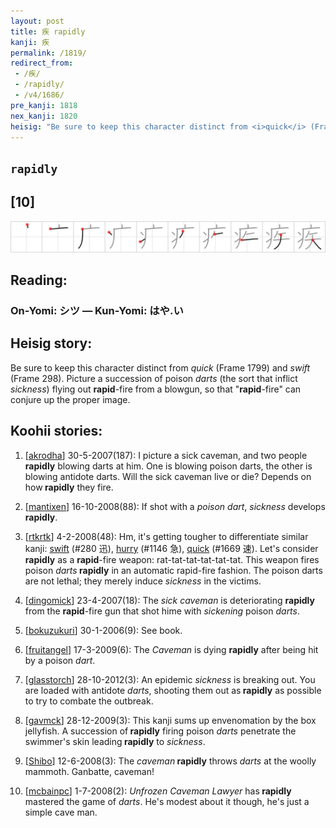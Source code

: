 ```yaml
---
layout: post
title: 疾 rapidly
kanji: 疾
permalink: /1819/
redirect_from:
 - /疾/
 - /rapidly/
 - /v4/1686/
pre_kanji: 1818
nex_kanji: 1820
heisig: "Be sure to keep this character distinct from <i>quick</i> (Frame 1799) and <i>swift</i> (Frame 298). Picture a succession of poison <i>darts</i> (the sort that inflict <i>sickness</i>) flying out <b>rapid</b>-fire from a blowgun, so that &quot;<b>rapid</b>-fire&quot; can conjure up the proper image."
---
```


## `rapidly`

## [10]

<div class="stroke"><img src="../images/E796BE.png" /></div>

## Reading:

### On-Yomi: シツ &mdash; Kun-Yomi: はや.い

## Heisig story:

Be sure to keep this character distinct from <i>quick</i> (Frame 1799) and <i>swift</i> (Frame 298). Picture a succession of poison <i>darts</i> (the sort that inflict <i>sickness</i>) flying out <b>rapid</b>-fire from a blowgun, so that &quot;<b>rapid</b>-fire&quot; can conjure up the proper image.

## Koohii stories:

1) [<a href="http://kanji.koohii.com/profile/akrodha">akrodha</a>] 30-5-2007(187): I picture a sick caveman, and two people<strong> rapidly</strong> blowing darts at him. One is blowing poison darts, the other is blowing antidote darts. Will the sick caveman live or die? Depends on how<strong> rapidly</strong> they fire.

2) [<a href="http://kanji.koohii.com/profile/mantixen">mantixen</a>] 16-10-2008(88): If shot with a <em>poison dart</em>, <em>sickness</em> develops<strong> rapidly</strong>.

3) [<a href="http://kanji.koohii.com/profile/rtkrtk">rtkrtk</a>] 4-2-2008(48): Hm, it&#039;s getting tougher to differentiate similar kanji: <a href="../v4/280">swift</a> (#280 迅), <a href="../v4/1146">hurry</a> (#1146 急), <a href="../v4/1669">quick</a> (#1669 速). Let&#039;s consider<strong> rapidly</strong> as a <strong>rapid</strong>-fire weapon: rat-tat-tat-tat-tat-tat. This weapon fires poison <em>darts</em><strong> rapidly</strong> in an automatic rapid-fire fashion. The poison darts are not lethal; they merely induce <em>sickness</em> in the victims.

4) [<a href="http://kanji.koohii.com/profile/dingomick">dingomick</a>] 23-4-2007(18): The <em>sick caveman</em> is deteriorating <strong>rapidly</strong> from the <strong>rapid</strong>-fire gun that shot hime with <em>sickening</em> poison <em>darts</em>.

5) [<a href="http://kanji.koohii.com/profile/bokuzukuri">bokuzukuri</a>] 30-1-2006(9): See book.

6) [<a href="http://kanji.koohii.com/profile/fruitangel">fruitangel</a>] 17-3-2009(6): The <em>Caveman</em> is dying <strong>rapidly</strong> after being hit by a poison <em>dart</em>.

7) [<a href="http://kanji.koohii.com/profile/glasstorch">glasstorch</a>] 28-10-2012(3): An epidemic <em>sickness</em> is breaking out. You are loaded with antidote <em>darts</em>, shooting them out as<strong> rapidly</strong> as possible to try to combate the outbreak.

8) [<a href="http://kanji.koohii.com/profile/gavmck">gavmck</a>] 28-12-2009(3): This kanji sums up envenomation by the box jellyfish. A succession of<strong> rapidly</strong> firing poison <em>darts</em> penetrate the swimmer&#039;s skin leading<strong> rapidly</strong> to <em>sickness</em>.

9) [<a href="http://kanji.koohii.com/profile/Shibo">Shibo</a>] 12-6-2008(3): The <em>caveman</em><strong> rapidly</strong> throws <em>darts</em> at the woolly mammoth. Ganbatte, caveman!

10) [<a href="http://kanji.koohii.com/profile/mcbainpc">mcbainpc</a>] 1-7-2008(2): <em>Unfrozen Caveman Lawyer</em> has<strong> rapidly</strong> mastered the game of <em>darts</em>. He&#039;s modest about it though, he&#039;s just a simple cave man.
